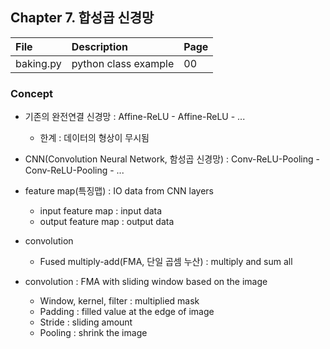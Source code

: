 ## Chapter 7. 합성곱 신경망

| File | Description | Page |
| :-- | :-- | :-- |
| baking.py | python class example | 00 |

### Concept
- 기존의 완전연결 신경망 : Affine-ReLU - Affine-ReLU - ...
  - 한계 : 데이터의 형상이 무시됨
- CNN(Convolution Neural Network, 함성곱 신경망) : Conv-ReLU-Pooling - Conv-ReLU-Pooling - ...

- feature map(특징맵) : IO data from CNN layers
  - input feature map : input data
  - output feature map : output data

- convolution
  - Fused multiply-add(FMA, 단일 곱셈 누산) : multiply and sum all
- convolution : FMA with sliding window based on the image
  - Window, kernel, filter : multiplied mask
  - Padding : filled value at the edge of image
  - Stride : sliding amount
  - Pooling : shrink the image